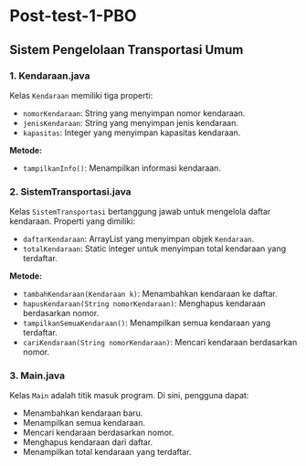 # Post-test-1-PBO
## Sistem Pengelolaan Transportasi Umum
### 1. Kendaraan.java
Kelas `Kendaraan` memiliki tiga properti:
- `nomorKendaraan`: String yang menyimpan nomor kendaraan.
- `jenisKendaraan`: String yang menyimpan jenis kendaraan.
- `kapasitas`: Integer yang menyimpan kapasitas kendaraan.

**Metode:**
- `tampilkanInfo()`: Menampilkan informasi kendaraan.

### 2. SistemTransportasi.java
Kelas `SistemTransportasi` bertanggung jawab untuk mengelola daftar kendaraan. Properti yang dimiliki:
- `daftarKendaraan`: ArrayList yang menyimpan objek `Kendaraan`.
- `totalKendaraan`: Static integer untuk menyimpan total kendaraan yang terdaftar.

**Metode:**
- `tambahKendaraan(Kendaraan k)`: Menambahkan kendaraan ke daftar.
- `hapusKendaraan(String nomorKendaraan)`: Menghapus kendaraan berdasarkan nomor.
- `tampilkanSemuaKendaraan()`: Menampilkan semua kendaraan yang terdaftar.
- `cariKendaraan(String nomorKendaraan)`: Mencari kendaraan berdasarkan nomor.

### 3. Main.java
Kelas `Main` adalah titik masuk program. Di sini, pengguna dapat:
- Menambahkan kendaraan baru.
- Menampilkan semua kendaraan.
- Mencari kendaraan berdasarkan nomor.
- Menghapus kendaraan dari daftar.
- Menampilkan total kendaraan yang terdaftar.
